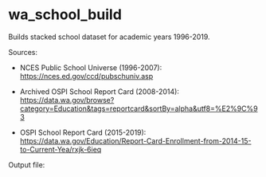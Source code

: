 # wa_school_build

Builds stacked school dataset for academic years 1996-2019. 

Sources:
* NCES Public School Universe (1996-2007): https://nces.ed.gov/ccd/pubschuniv.asp

* Archived OSPI School Report Card (2008-2014): https://data.wa.gov/browse?category=Education&tags=reportcard&sortBy=alpha&utf8=%E2%9C%93

* OSPI School Report Card (2015-2019): https://data.wa.gov/Education/Report-Card-Enrollment-from-2014-15-to-Current-Yea/rxjk-6ieq

Output file:

